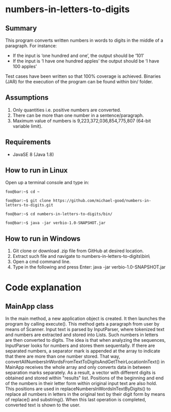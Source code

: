 # numbers-in-letters-to-digits

## Summary

This program converts written numbers in words to digits in the middle of a paragraph. 
For instance:
  - If the input is ‘one hundred and one’, the output should be ‘101’
  - If the input is ‘I have one hundred apples’ the output should be ‘I have 100 apples’
  
Test cases have been written so that 100% coverage is achieved. Binaries (JAR) for the execution of the program can be found within bin/ folder.

## Assumptions

1. Only quantities i.e. positive numbers are converted.
2. There can be more than one number in a sentence/paragraph.
3. Maximum value of numbers is 9,223,372,036,854,775,807 (64-bit variable limit).

## Requirements

- JavaSE 8 (Java 1.8)

## How to run in Linux

Open up a terminal console and type in:

```console
foo@bar:~$ cd ~
```
```console
foo@bar:~$ git clone https://github.com/michael-good/numbers-in-letters-to-digits.git
```
```console
foo@bar:~$ cd numbers-in-letters-to-digits/bin/
```
```console
foo@bar:~$ java -jar verbio-1.0-SNAPSHOT.jar
```

## How to run in Windows

1. Git clone or download .zip file from GitHub at desired location.
2. Extract such file and navigate to numbers-in-letters-to-digits\bin\
3. Open a cmd command line.
4. Type in the following and press Enter: java -jar verbio-1.0-SNAPSHOT.jar

# Code explanation

## MainApp class

In the main method, a new application object is created. It then launches the program by calling execute(). This method gets a paragraph from user by means of Scanner. 
Input text is parsed by InputParser, where tokenized text and numbers are extracted and stored into Lists. Such numbers in letters are then converted to digits.
The idea is that when analyzing the sequences, InputParser looks for numbers and stores them sequentally. If there are separated numbers, a separator mark is appended at the array to indicate that there are more than one number stored. That way, convertAllNumbersInWordsFromTextToDigitsAndGetTheirLocationInText() in MainApp receives the whole array and only converts data in between separation marks separately. As a result, a vector with different digits is obtained and stored within "results" list. Positions of the beginning and end of the numbers in their letter form within original input text are also hold. This positions are used in replaceNumbersInWordsInTextByDigits() to replace all numbers in letters in the original text by their digit form by means of replace() and substring(). 
When this last operation is completed, converted text is shown to the user.
